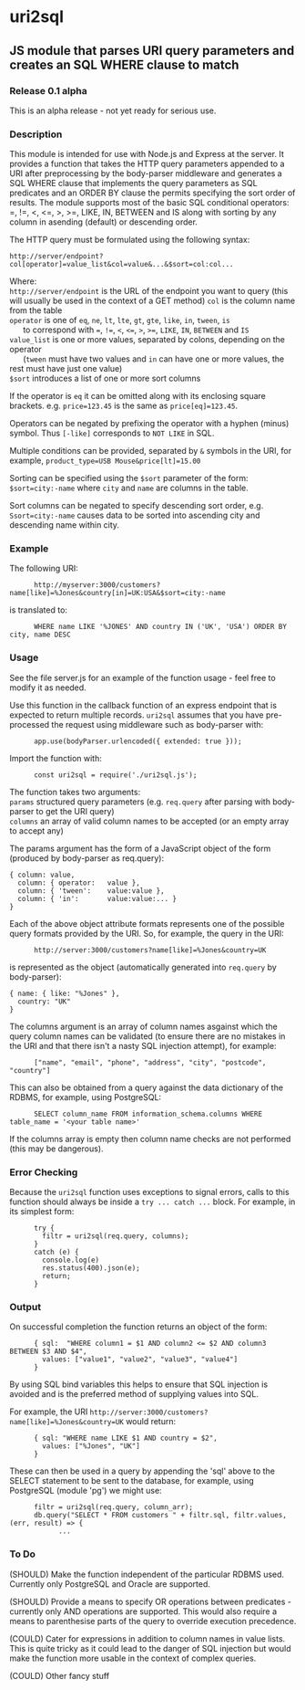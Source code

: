 # uri2sql
## JS module that parses URI query parameters and creates an SQL WHERE clause to match
### Release 0.1 alpha
This is an alpha release - not yet ready for serious use.  
### Description
This module is intended for use with Node.js and Express at the server.  It provides a function that takes the HTTP query parameters appended to a URI after preprocessing by the body-parser middleware and generates a SQL WHERE clause that implements the query parameters as SQL predicates and an ORDER BY clause the permits specifying the sort order of results. The module supports most of the basic SQL conditional operators: =, !=, <, <=, >, >=, LIKE, IN, BETWEEN and IS along with sorting by any column in asending (default) or descending order.

The HTTP query must be formulated using the following syntax:
```
http://server/endpoint?col[operator]=value_list&col=value&...&$sort=col:col...
```
Where:<br>
`http://server/endpoint` is the URL of the endpoint you want to query (this will usually be used in the context of a GET method)
`col` is the column name from the table<br>
`operator` is one of `eq`, `ne`, `lt`, `lte`, `gt`, `gte`, `like`, `in`, `tween`, `is`<br>
&nbsp;&nbsp;&nbsp;&nbsp;&nbsp;&nbsp;to correspond with `=`, `!=`, `<`, `<=`, `>`, `>=`, `LIKE`, `IN`, `BETWEEN` and `IS`<br>
`value_list` is one or more values, separated by colons, depending on the operator<br>
&nbsp;&nbsp;&nbsp;&nbsp;&nbsp;&nbsp;(`tween` must have two values and `in` can have one or more values, the rest must have just one value)<br>
`$sort` introduces a list of one or more sort columns

If the operator is `eq` it can be omitted along with its enclosing square brackets. e.g. `price=123.45` is the same as `price[eq]=123.45`.

Operators can be negated by prefixing the operator with a hyphen (minus) symbol. Thus `[-like]` corresponds to `NOT LIKE` in SQL. 

Multiple conditions can be provided, separated by `&` symbols in the URI, for example, `product_type=USB Mouse&price[lt]=15.00`

Sorting can be specified using the `$sort` parameter of the form: `$sort=city:-name` where `city` and `name` are columns in the table.

Sort columns can be negated to specify descending sort order, e.g. `Ssort=city:-name` causes data to be sorted into ascending city and descending name within city.

### Example
The following URI:<br>
```
      http://myserver:3000/customers?name[like]=%Jones&country[in]=UK:USA&$sort=city:-name
```
is translated to:
```
      WHERE name LIKE '%JONES' AND country IN ('UK', 'USA') ORDER BY city, name DESC
```

### Usage
See the file server.js for an example of the function usage - feel free to modify it as needed.

Use this function in the callback function of an express endpoint that is expected to return multiple records. `uri2sql` assumes that you have pre-processed the request using middleware such as body-parser with:
```
      app.use(bodyParser.urlencoded({ extended: true }));
```
Import the function with:
```
      const uri2sql = require('./uri2sql.js');
```
The function takes two arguments:<br>
`params` structured query parameters (e.g. `req.query` after parsing with body-parser to get the URI query)<br>
`columns` an array of valid column names to be accepted (or an empty array to accept any)

The params argument has the form of a JavaScript object of the form (produced by body-parser as req.query):
```
{ column: value,
  column: { operator:   value },
  column: { 'tween':    value:value },
  column: { 'in':       value:value:... }
}
```
Each of the above object attribute formats represents one of the possible query formats provided by the URI.  So, for example, the query in the URI:
```
      http://server:3000/customers?name[like]=%Jones&country=UK
```
is represented as the object (automatically generated into `req.query` by body-parser):
```
{ name: { like: "%Jones" },
  country: "UK"
}
```
The columns argument is an array of column names asgainst which the query column names can be validated (to ensure there are no mistakes in the URI and that there isn't a nasty SQL injection attempt), for example:
```
      ["name", "email", "phone", "address", "city", "postcode", "country"]
```
This can also be obtained from a query against the data dictionary of the RDBMS, for example, using PostgreSQL:
```
      SELECT column_name FROM information_schema.columns WHERE table_name = '<your table name>'
```
If the columns array is empty then column name checks are not performed (this may be dangerous).

### Error Checking
Because the `uri2sql` function uses exceptions to signal errors, calls to this function should always be inside a `try ... catch ...` block.  For example, in its simplest form:
```
      try {
        filtr = uri2sql(req.query, columns);
      }
      catch (e) {
        console.log(e)
        res.status(400).json(e);
        return;
      }
```

### Output
On successful completion the function returns an object of the form:
```
      { sql:  "WHERE column1 = $1 AND column2 <= $2 AND column3 BETWEEN $3 AND $4",
        values: ["value1", "value2", "value3", "value4"]
      }
```
By using SQL bind variables this helps to ensure that SQL injection is avoided and is the preferred method of supplying values into SQL.

For example, the URI `http://server:3000/customers?name[like]=%Jones&country=UK` would return:
```
      { sql: "WHERE name LIKE $1 AND country = $2",
        values: ["%Jones", "UK"]
      }
```

These can then be used in a query by appending the 'sql' above to the SELECT statement to be sent to the database, for example, using PostgreSQL (module 'pg') we might use:
```
      filtr = uri2sql(req.query, column_arr);
      db.query("SELECT * FROM customers " + filtr.sql, filtr.values, (err, result) => {
            ...
```

### To Do
(SHOULD) Make the function independent of the particular RDBMS used. Currently only PostgreSQL and Oracle are supported.

(SHOULD) Provide a means to specify OR operations between predicates - currently only AND operations are supported. This would also require a means to parenthesise parts of the query to override execution precedence.

(COULD) Cater for expressions in addition to column names in value lists. This is quite tricky as it could lead to the danger of SQL injection but would make the function more usable in the context of complex queries.

(COULD) Other fancy stuff
